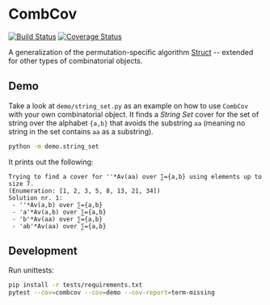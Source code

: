 # CombCov

[![Build Status](https://travis-ci.org/PermutaTriangle/CombCov.svg?branch=master)](https://travis-ci.org/PermutaTriangle/CombCov)
[![Coverage Status](https://coveralls.io/repos/github/PermutaTriangle/CombCov/badge.svg)](https://coveralls.io/github/PermutaTriangle/CombCov)

A generalization of the permutation-specific algorithm [Struct](https://github.com/PermutaTriangle/PermStruct) -- 
extended for other types of combinatorial objects.


## Demo

Take a look at `demo/string_set.py` as an example on how to use `CombCov` with your own combinatorial object. It finds
a _String Set_ cover for the set of string over the alphabet `{a,b}` that avoids the substring `aa` (meaning no string
in the set contains `aa` as a substring).

```bash
python -m demo.string_set
```

It prints out the following:

```text
Trying to find a cover for ''*Av(aa) over ∑={a,b} using elements up to size 7.
(Enumeration: [1, 2, 3, 5, 8, 13, 21, 34])
Solution nr. 1:
 - ''*Av(a,b) over ∑={a,b}
 - 'a'*Av(a,b) over ∑={a,b}
 - 'b'*Av(aa) over ∑={a,b}
 - 'ab'*Av(aa) over ∑={a,b}
```


## Development

Run unittests:

```bash
pip install -r tests/requirements.txt
pytest --cov=combcov --cov=demo --cov-report=term-missing
```
